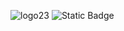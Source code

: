 
![logo23](https://github.com/user-attachments/assets/84f23e3b-c08c-4328-97a4-44e7df4f3ae9)
![Static Badge](https://img.shields.io/badge/Manven-v4.0.0-green)




